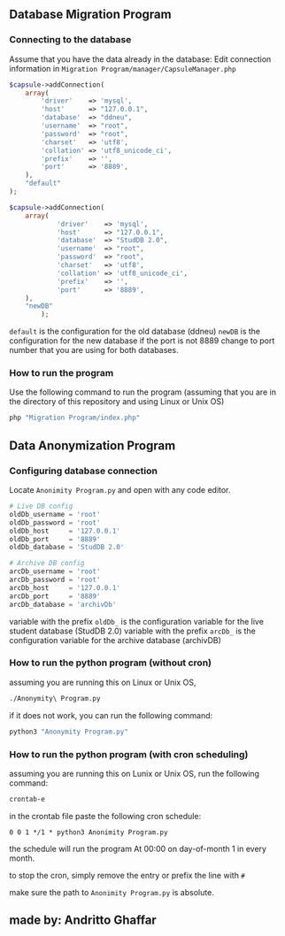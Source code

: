 ## Database Migration Program
### Connecting to the database

Assume that you have the data already in the database:
Edit connection information in `Migration Program/manager/CapsuleManager.php`

```php
$capsule->addConnection(
    array(
        'driver'    => 'mysql',
        'host'      => "127.0.0.1",
        'database'  => "ddneu",
        'username'  => "root",
        'password'  => "root",
        'charset'   => 'utf8',
        'collation' => 'utf8_unicode_ci',
        'prefix'    => '',
        'port'      => '8889',
    ),
    "default"
);

$capsule->addConnection(
    array(
            'driver'    => 'mysql',
            'host'      => "127.0.0.1",
            'database'  => "StudDB 2.0",
            'username'  => "root",
            'password'  => "root",
            'charset'   => 'utf8',
            'collation' => 'utf8_unicode_ci',
            'prefix'    => '',
            'port'      => '8889',
    ),
    "newDB"
        );
```
`default` is the configuration for the old database (ddneu)
`newDB` is the configuration for the new database
if the port is not 8889 change to port number that you are using for both databases.

### How to run the program

Use the following command to run the program (assuming that you are in the directory of this repository and using Linux or Unix OS)
```bash
php "Migration Program/index.php"
```

## Data Anonymization Program

### Configuring database connection

Locate `Anonimity Program.py` and open with any code editor.

```python
# Live DB config
oldDb_username = 'root'
oldDb_password = 'root'
oldDb_host     = '127.0.0.1'
oldDb_port     = '8889'
oldDb_database = 'StudDB 2.0'

# Archive DB config
arcDb_username = 'root'
arcDb_password = 'root'
arcDb_host     = '127.0.0.1'
arcDb_port     = '8889'
arcDb_database = 'archivDb'
```
variable with the prefix `oldDb_` is the configuration variable for the live student database (StudDB 2.0)
variable with the prefix `arcDb_` is the configuration variable for the archive database (archivDB)

### How to run the python program (without cron)

assuming you are running this on Linux or Unix OS, 

```bash
./Anonymity\ Program.py
```

if it does not work, you can run the following command:

```bash
python3 "Anonymity Program.py"
```

### How to run the python program (with cron scheduling)

assuming you are running this on Lunix or Unix OS, run the following command:
```bash
crontab-e
```

in the crontab file paste the following cron schedule:
```
0 0 1 */1 * python3 Anonimity Program.py
```

the schedule will run the program At 00:00 on day-of-month 1 in every month.

to stop the cron, simply remove the entry or prefix the line with `#`

make sure the path to `Anonimity Program.py` is absolute.


## made by: Andritto Ghaffar

